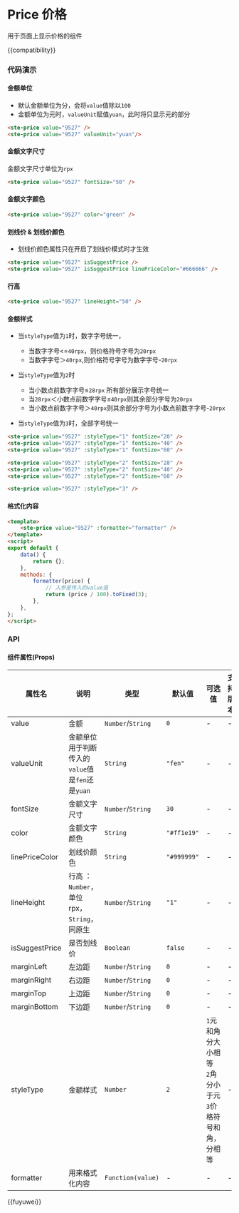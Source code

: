 # Price 价格

用于页面上显示价格的组件

{{compatibility}}

### 代码演示
#### 金额单位
- 默认金额单位为分，会将`value`值除以`100`
- 金额单位为元时，`valueUnit`赋值`yuan`，此时将只显示元的部分
```html
<ste-price value="9527" />
<ste-price value="9527" valueUnit="yuan"/>
```

#### 金额文字尺寸
金额文字尺寸单位为`rpx`
```html
<ste-price value="9527" fontSize="50" />
```

#### 金额文字颜色
```html
<ste-price value="9527" color="green" />
```

#### 划线价 & 划线价颜色
- 划线价颜色属性只在开启了划线价模式时才生效
```html
<ste-price value="9527" isSuggestPrice />
<ste-price value="9527" isSuggestPrice linePriceColor="#666666" />
```

#### 行高
```html
<ste-price value="9527" lineHeight="50" />
```

#### 金额样式
- 当`styleType`值为`1`时，数字字号统一，
	- 当数字字号<=`40rpx`，则价格符号字号为`20rpx`
	- 当数字字号＞`40rpx`,则价格符号字号为数字字号-`20rpx`

- 当`styleType`值为`2`时
	- 当小数点前数字字号≤`28rpx` 所有部分展示字号统一
	- 当`28rpx`＜小数点前数字字号≤`40rpx`则其余部分字号为`20rpx`
	- 当小数点前数字字号＞`40rpx`则其余部分字号为小数点前数字字号-`20rpx`
- 当`styleType`值为`3`时，全部字号统一


```html
<ste-price value="9527" :styleType="1" fontSize="20" />
<ste-price value="9527" :styleType="1" fontSize="40" />
<ste-price value="9527" :styleType="1" fontSize="60" />

<ste-price value="9527" :styleType="2" fontSize="28" />
<ste-price value="9527" :styleType="2" fontSize="40" />
<ste-price value="9527" :styleType="2" fontSize="60" />

<ste-price value="9527" :styleType="3" />
```

#### 格式化内容
```html
<template>
	<ste-price value="9527" :formatter="formatter" />
</template>
<script>
export default {
	data() {
		return {};
	},
	methods: {
		formatter(price) {
			// 入参是传入的value值
			return (price / 100).toFixed(3);
		},
	},
};
</script>
```

### API
#### 组件属性(Props)

| 属性名				| 说明																						| 类型								| 默认值				| 可选值																												| 支持版本	|
| ---						| ---																						| ---								| ---					| ---																													| ---			|
| value					| 金额																						| `Number`/`String`	| `0`					| -																														| -				|
| valueUnit			| 金额单位 用于判断传入的`value`值是`fen`还是`yuan`	| `String`					| `"fen"`			| -																														| -				|
| fontSize			| 金额文字尺寸																		| `Number`/`String`	| `30`				| -																														| -				|
| color					| 金额文字颜色																		| `String`					| `"#ff1e19"`	| -																														| -				|
| linePriceColor| 划线价颜色																			| `String`					| `"#999999"`	| -																														| -				|
| lineHeight		| 行高	：`Number`，单位rpx，`String`，同原生				| `Number`/`String`	| `"1"`				| -																														| -				|
| isSuggestPrice| 是否划线价																			| `Boolean`					| `false`			| -																														| -				|
| marginLeft		| 左边距																					| `Number`/`String`	| `0`					| -																														| -				|
| marginRight		| 右边距																					| `Number`/`String`	| `0`					| -																														| -				|
| marginTop			| 上边距																					| `Number`/`String`	| `0`					| -																														| -				|
| marginBottom	| 下边距																					| `Number`/`String`	| `0`					| -																														| -				|
| styleType			| 金额样式																				| `Number`					| `2`					| `1`元和角分大小相等<br/>`2`角分小于元<br/>`3`价格符号和角，分相等	| -				|
| formatter			| 用来格式化内容																	| `Function(value)`	| -						| -																														| -				|

{{fuyuwei}}